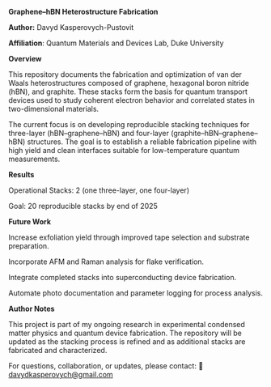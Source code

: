 **Graphene–hBN Heterostructure Fabrication**

**Author:** Davyd Kasperovych-Pustovit

**Affiliation**: Quantum Materials and Devices Lab, Duke University

**Overview**

This repository documents the fabrication and optimization of van der Waals heterostructures composed of graphene, hexagonal boron nitride (hBN), and graphite. These stacks form the basis for quantum transport devices used to study coherent electron behavior and correlated states in two-dimensional materials.

The current focus is on developing reproducible stacking techniques for three-layer (hBN–graphene–hBN) and four-layer (graphite–hBN–graphene–hBN) structures. The goal is to establish a reliable fabrication pipeline with high yield and clean interfaces suitable for low-temperature quantum measurements.

**Results**

Operational Stacks: 2 (one three-layer, one four-layer)

Goal: 20 reproducible stacks by end of 2025

**Future Work**

Increase exfoliation yield through improved tape selection and substrate preparation.

Incorporate AFM and Raman analysis for flake verification.

Integrate completed stacks into superconducting device fabrication.

Automate photo documentation and parameter logging for process analysis.

**Author Notes**

This project is part of my ongoing research in experimental condensed matter physics and quantum device fabrication. The repository will be updated as the stacking process is refined and as additional stacks are fabricated and characterized.

For questions, collaboration, or updates, please contact:
📧 davydkasperovych@gmail.com
